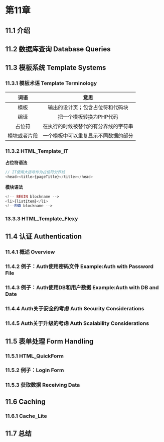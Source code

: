 # 第11章
## 11.1 介绍
## 11.2 数据库查询   Database Queries
## 11.3 模板系统    Template Systems
### 11.3.1 模板术语     Template Terminology

|词语|意思|
|:-:|:-:|
|模板|输出的设计页；包含占位符和代码块|
|编译|把一个模板转换为PHP代码|
|占位符|在执行的时候被替代的有分界线的字符串|
|模块或者片段|一个模板中可以重复显示不同数据的部分|

### 11.3.2 HTML_Template_IT
**占位符语法**
```php
// IT使用大括号作为占位符分界线
<head><title>{pageTitle}</title></head>
```

**模块语法**
```php
<!-- BEGIN blockname -->
<li>{listItem}</li>
<!--END blockname -->
```

### 13.3.3 HTML_Template_Flexy

## 11.4 认证  Authentication
### 11.4.1 概述   Overview
### 11.4.2 例子：Auth使用密码文件    Example:Auth with Password File
### 11.4.3 例子：Auth使用DB和用户数据     Example:Auth with DB and Date
### 11.4.4 Auth关于安全的考虑  Auth Security Considerations
### 11.4.5 Auth关于升级的考虑  Auth Scalability Considerations

## 11.5 表单处理    Form Handling
### 11.5.1 HTML_QuickForm
### 11.5.2 例子：Login Form    
### 11.5.3 获取数据     Receiving Data

## 11.6 Caching
### 11.6.1 Cache_Lite

## 11.7 总结
